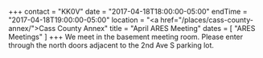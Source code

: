 +++
contact = "KK0V"
date = "2017-04-18T18:00:00-05:00"
endTime = "2017-04-18T19:00:00-05:00"
location = "<a href=\"/places/cass-county-annex/\">Cass County Annex</a>"
title = "April ARES Meeting"
dates = [ "ARES Meetings" ]
+++
We meet in the basement meeting room. Please enter through the north
doors adjacent to the 2nd Ave S parking lot.
